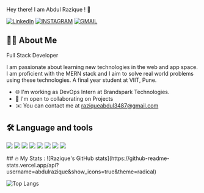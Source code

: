Hey there! I am  Abdul Razique ! 👋

[![LinkedIn](https://img.shields.io/badge/LINKEDIN-blue?style=for-the-badge&logo=linkedin)](...)
[![INSTAGRAM](https://img.shields.io/badge/INSTAGRAM-pink?style=for-the-badge&logo=instagram)](...)
[![GMAIL](https://img.shields.io/badge/GMAIL-red?style=for-the-badge&logo=gmail)](...)

## 🧑‍💻 About Me

Full Stack Developer

I am passionate about learning new technologies in the web and app space. I am proficient with the MERN stack and I aim to solve real world problems using these technologies.
A final year student at VIIT, Pune.

- 🌐 I'm working as DevOps Intern at Brandspark Technologies.
- 🤝  I'm open to collaborating on Projects
- ✉️  You can contact me at raziqueabdul3487@gmail.com

## 🛠️ Language and tools
<p>
  <img src="https://img.shields.io/badge/-HTML5-E34F26?style=flat&logo=html5&logoColor=white"/>
  <img src="https://img.shields.io/badge/-CSS3-1572B6?style=flat&logo=css3"/>
  <img src="https://img.shields.io/badge/-JavaScript-F7DF1E?style=flat&logo=javascript&logoColor=black"/>
  <img src="https://img.shields.io/badge/-React-61DAFB?style=flat&logo=react"/>
  <img src="https://img.shields.io/badge/-Node.js-339933?style=flat&logo=node.js&logoColor=white"/>
  <img src="https://img.shields.io/badge/-MongoDB-47A248?style=flat&logo=mongodb"/>
  <img src="https://img.shields.io/badge/-Git-F05032?style=flat&logo=git&logoColor=white"/>
  <img src="https://img.shields.io/badge/-VS%20Code-007ACC?style=flat&logo=visual-studio-code"/>
</p>
## 🔥 My Stats :
![Razique's GitHub stats](https://github-readme-stats.vercel.app/api?username=abdulrazique&show_icons=true&theme=radical)

![Top Langs](https://github-readme-stats.vercel.app/api/top-langs/?username=abdulrazique&layout=compact&theme=radical)




